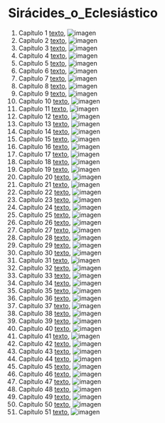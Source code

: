 # Sirácides_o_Eclesiástico

1. Capítulo 1 [texto](texto_filtrado/AT/Si/Si_1.txt), ![imagen](nube_de_palabras/AT/Si/Si_1.png)
2. Capítulo 2 [texto](texto_filtrado/AT/Si/Si_2.txt), ![imagen](nube_de_palabras/AT/Si/Si_2.png)
3. Capítulo 3 [texto](texto_filtrado/AT/Si/Si_3.txt), ![imagen](nube_de_palabras/AT/Si/Si_3.png)
4. Capítulo 4 [texto](texto_filtrado/AT/Si/Si_4.txt), ![imagen](nube_de_palabras/AT/Si/Si_4.png)
5. Capítulo 5 [texto](texto_filtrado/AT/Si/Si_5.txt), ![imagen](nube_de_palabras/AT/Si/Si_5.png)
6. Capítulo 6 [texto](texto_filtrado/AT/Si/Si_6.txt), ![imagen](nube_de_palabras/AT/Si/Si_6.png)
7. Capítulo 7 [texto](texto_filtrado/AT/Si/Si_7.txt), ![imagen](nube_de_palabras/AT/Si/Si_7.png)
8. Capítulo 8 [texto](texto_filtrado/AT/Si/Si_8.txt), ![imagen](nube_de_palabras/AT/Si/Si_8.png)
9. Capítulo 9 [texto](texto_filtrado/AT/Si/Si_9.txt), ![imagen](nube_de_palabras/AT/Si/Si_9.png)
10. Capítulo 10 [texto](texto_filtrado/AT/Si/Si_10.txt), ![imagen](nube_de_palabras/AT/Si/Si_10.png)
11. Capítulo 11 [texto](texto_filtrado/AT/Si/Si_11.txt), ![imagen](nube_de_palabras/AT/Si/Si_11.png)
12. Capítulo 12 [texto](texto_filtrado/AT/Si/Si_12.txt), ![imagen](nube_de_palabras/AT/Si/Si_12.png)
13. Capítulo 13 [texto](texto_filtrado/AT/Si/Si_13.txt), ![imagen](nube_de_palabras/AT/Si/Si_13.png)
14. Capítulo 14 [texto](texto_filtrado/AT/Si/Si_14.txt), ![imagen](nube_de_palabras/AT/Si/Si_14.png)
15. Capítulo 15 [texto](texto_filtrado/AT/Si/Si_15.txt), ![imagen](nube_de_palabras/AT/Si/Si_15.png)
16. Capítulo 16 [texto](texto_filtrado/AT/Si/Si_16.txt), ![imagen](nube_de_palabras/AT/Si/Si_16.png)
17. Capítulo 17 [texto](texto_filtrado/AT/Si/Si_17.txt), ![imagen](nube_de_palabras/AT/Si/Si_17.png)
18. Capítulo 18 [texto](texto_filtrado/AT/Si/Si_18.txt), ![imagen](nube_de_palabras/AT/Si/Si_18.png)
19. Capítulo 19 [texto](texto_filtrado/AT/Si/Si_19.txt), ![imagen](nube_de_palabras/AT/Si/Si_19.png)
20. Capítulo 20 [texto](texto_filtrado/AT/Si/Si_20.txt), ![imagen](nube_de_palabras/AT/Si/Si_20.png)
21. Capítulo 21 [texto](texto_filtrado/AT/Si/Si_21.txt), ![imagen](nube_de_palabras/AT/Si/Si_21.png)
22. Capítulo 22 [texto](texto_filtrado/AT/Si/Si_22.txt), ![imagen](nube_de_palabras/AT/Si/Si_22.png)
23. Capítulo 23 [texto](texto_filtrado/AT/Si/Si_23.txt), ![imagen](nube_de_palabras/AT/Si/Si_23.png)
24. Capítulo 24 [texto](texto_filtrado/AT/Si/Si_24.txt), ![imagen](nube_de_palabras/AT/Si/Si_24.png)
25. Capítulo 25 [texto](texto_filtrado/AT/Si/Si_25.txt), ![imagen](nube_de_palabras/AT/Si/Si_25.png)
26. Capítulo 26 [texto](texto_filtrado/AT/Si/Si_26.txt), ![imagen](nube_de_palabras/AT/Si/Si_26.png)
27. Capítulo 27 [texto](texto_filtrado/AT/Si/Si_27.txt), ![imagen](nube_de_palabras/AT/Si/Si_27.png)
28. Capítulo 28 [texto](texto_filtrado/AT/Si/Si_28.txt), ![imagen](nube_de_palabras/AT/Si/Si_28.png)
29. Capítulo 29 [texto](texto_filtrado/AT/Si/Si_29.txt), ![imagen](nube_de_palabras/AT/Si/Si_29.png)
30. Capítulo 30 [texto](texto_filtrado/AT/Si/Si_30.txt), ![imagen](nube_de_palabras/AT/Si/Si_30.png)
31. Capítulo 31 [texto](texto_filtrado/AT/Si/Si_31.txt), ![imagen](nube_de_palabras/AT/Si/Si_31.png)
32. Capítulo 32 [texto](texto_filtrado/AT/Si/Si_32.txt), ![imagen](nube_de_palabras/AT/Si/Si_32.png)
33. Capítulo 33 [texto](texto_filtrado/AT/Si/Si_33.txt), ![imagen](nube_de_palabras/AT/Si/Si_33.png)
34. Capítulo 34 [texto](texto_filtrado/AT/Si/Si_34.txt), ![imagen](nube_de_palabras/AT/Si/Si_34.png)
35. Capítulo 35 [texto](texto_filtrado/AT/Si/Si_35.txt), ![imagen](nube_de_palabras/AT/Si/Si_35.png)
36. Capítulo 36 [texto](texto_filtrado/AT/Si/Si_36.txt), ![imagen](nube_de_palabras/AT/Si/Si_36.png)
37. Capítulo 37 [texto](texto_filtrado/AT/Si/Si_37.txt), ![imagen](nube_de_palabras/AT/Si/Si_37.png)
38. Capítulo 38 [texto](texto_filtrado/AT/Si/Si_38.txt), ![imagen](nube_de_palabras/AT/Si/Si_38.png)
39. Capítulo 39 [texto](texto_filtrado/AT/Si/Si_39.txt), ![imagen](nube_de_palabras/AT/Si/Si_39.png)
40. Capítulo 40 [texto](texto_filtrado/AT/Si/Si_40.txt), ![imagen](nube_de_palabras/AT/Si/Si_40.png)
41. Capítulo 41 [texto](texto_filtrado/AT/Si/Si_41.txt), ![imagen](nube_de_palabras/AT/Si/Si_41.png)
42. Capítulo 42 [texto](texto_filtrado/AT/Si/Si_42.txt), ![imagen](nube_de_palabras/AT/Si/Si_42.png)
43. Capítulo 43 [texto](texto_filtrado/AT/Si/Si_43.txt), ![imagen](nube_de_palabras/AT/Si/Si_43.png)
44. Capítulo 44 [texto](texto_filtrado/AT/Si/Si_44.txt), ![imagen](nube_de_palabras/AT/Si/Si_44.png)
45. Capítulo 45 [texto](texto_filtrado/AT/Si/Si_45.txt), ![imagen](nube_de_palabras/AT/Si/Si_45.png)
46. Capítulo 46 [texto](texto_filtrado/AT/Si/Si_46.txt), ![imagen](nube_de_palabras/AT/Si/Si_46.png)
47. Capítulo 47 [texto](texto_filtrado/AT/Si/Si_47.txt), ![imagen](nube_de_palabras/AT/Si/Si_47.png)
48. Capítulo 48 [texto](texto_filtrado/AT/Si/Si_48.txt), ![imagen](nube_de_palabras/AT/Si/Si_48.png)
49. Capítulo 49 [texto](texto_filtrado/AT/Si/Si_49.txt), ![imagen](nube_de_palabras/AT/Si/Si_49.png)
50. Capítulo 50 [texto](texto_filtrado/AT/Si/Si_50.txt), ![imagen](nube_de_palabras/AT/Si/Si_50.png)
51. Capítulo 51 [texto](texto_filtrado/AT/Si/Si_51.txt), ![imagen](nube_de_palabras/AT/Si/Si_51.png)
